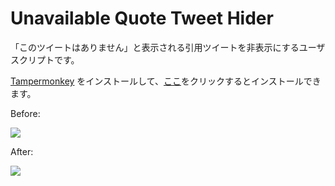 
# Unavailable Quote Tweet Hider

「このツイートはありません」と表示される引用ツイートを非表示にするユーザスクリプトです。

[Tampermonkey](https://tampermonkey.net) をインストールして、[ここ](https://github.com/hakomo/Unavailable-Quote-Tweet-Hider/raw/master/UnavailableQuoteTweetHider.user.js)をクリックするとインストールできます。

Before:

![](https://user-images.githubusercontent.com/2160509/54031411-00a1b700-41f2-11e9-95fa-526b20fe7c76.png)

After:

![](https://user-images.githubusercontent.com/2160509/54031415-01d2e400-41f2-11e9-9ac6-f8717cdee4a3.png)
